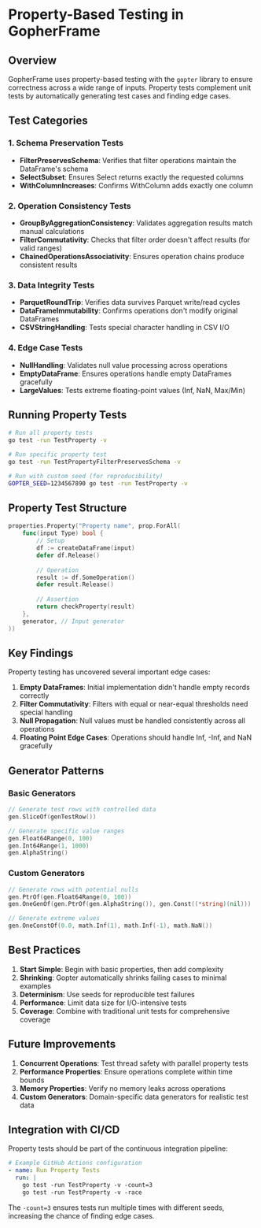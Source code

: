 # Property-Based Testing in GopherFrame

## Overview

GopherFrame uses property-based testing with the `gopter` library to ensure correctness across a wide range of inputs. Property tests complement unit tests by automatically generating test cases and finding edge cases.

## Test Categories

### 1. Schema Preservation Tests
- **FilterPreservesSchema**: Verifies that filter operations maintain the DataFrame's schema
- **SelectSubset**: Ensures Select returns exactly the requested columns
- **WithColumnIncreases**: Confirms WithColumn adds exactly one column

### 2. Operation Consistency Tests
- **GroupByAggregationConsistency**: Validates aggregation results match manual calculations
- **FilterCommutativity**: Checks that filter order doesn't affect results (for valid ranges)
- **ChainedOperationsAssociativity**: Ensures operation chains produce consistent results

### 3. Data Integrity Tests
- **ParquetRoundTrip**: Verifies data survives Parquet write/read cycles
- **DataFrameImmutability**: Confirms operations don't modify original DataFrames
- **CSVStringHandling**: Tests special character handling in CSV I/O

### 4. Edge Case Tests
- **NullHandling**: Validates null value processing across operations
- **EmptyDataFrame**: Ensures operations handle empty DataFrames gracefully
- **LargeValues**: Tests extreme floating-point values (Inf, NaN, Max/Min)

## Running Property Tests

```bash
# Run all property tests
go test -run TestProperty -v

# Run specific property test
go test -run TestPropertyFilterPreservesSchema -v

# Run with custom seed (for reproducibility)
GOPTER_SEED=1234567890 go test -run TestProperty -v
```

## Property Test Structure

```go
properties.Property("Property name", prop.ForAll(
    func(input Type) bool {
        // Setup
        df := createDataFrame(input)
        defer df.Release()
        
        // Operation
        result := df.SomeOperation()
        defer result.Release()
        
        // Assertion
        return checkProperty(result)
    },
    generator, // Input generator
))
```

## Key Findings

Property testing has uncovered several important edge cases:

1. **Empty DataFrames**: Initial implementation didn't handle empty records correctly
2. **Filter Commutativity**: Filters with equal or near-equal thresholds need special handling
3. **Null Propagation**: Null values must be handled consistently across all operations
4. **Floating Point Edge Cases**: Operations should handle Inf, -Inf, and NaN gracefully

## Generator Patterns

### Basic Generators
```go
// Generate test rows with controlled data
gen.SliceOf(genTestRow())

// Generate specific value ranges
gen.Float64Range(0, 100)
gen.Int64Range(1, 1000)
gen.AlphaString()
```

### Custom Generators
```go
// Generate rows with potential nulls
gen.PtrOf(gen.Float64Range(0, 100))
gen.OneGenOf(gen.PtrOf(gen.AlphaString()), gen.Const((*string)(nil)))

// Generate extreme values
gen.OneConstOf(0.0, math.Inf(1), math.Inf(-1), math.NaN())
```

## Best Practices

1. **Start Simple**: Begin with basic properties, then add complexity
2. **Shrinking**: Gopter automatically shrinks failing cases to minimal examples
3. **Determinism**: Use seeds for reproducible test failures
4. **Performance**: Limit data size for I/O-intensive tests
5. **Coverage**: Combine with traditional unit tests for comprehensive coverage

## Future Improvements

1. **Concurrent Operations**: Test thread safety with parallel property tests
2. **Performance Properties**: Ensure operations complete within time bounds
3. **Memory Properties**: Verify no memory leaks across operations
4. **Custom Generators**: Domain-specific data generators for realistic test data

## Integration with CI/CD

Property tests should be part of the continuous integration pipeline:

```yaml
# Example GitHub Actions configuration
- name: Run Property Tests
  run: |
    go test -run TestProperty -v -count=3
    go test -run TestProperty -v -race
```

The `-count=3` ensures tests run multiple times with different seeds, increasing the chance of finding edge cases.